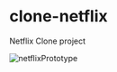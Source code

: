 # clone-netflix
Netflix Clone project

![netflixPrototype](https://user-images.githubusercontent.com/54041918/147015576-f194a66b-96ea-456a-be51-86195a91586c.gif)


